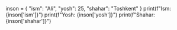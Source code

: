 
inson = {
    "ism": "Ali",
    "yosh": 25,
    "shahar": "Toshkent"
}
print(f"Ism: {inson['ism']}")
print(f"Yosh: {inson['yosh']}")
print(f"Shahar: {inson['shahar']}")
